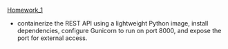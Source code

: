 
[Homework_1](https://github.com/sashaloven/dan_it_homework/tree/main/Homework/Docker/Homework_1)
- containerize the REST API using a lightweight Python image, install dependencies, configure Gunicorn to run on port 8000, and expose the port for external access.                        
